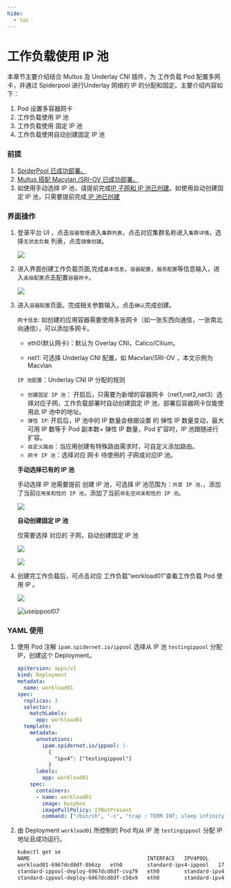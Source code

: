 ```yaml
---
hide:
  - toc
---
```


# 工作负载使用  IP 池

本章节主要介绍结合 Multus 及 Underlay CNI 插件，为 工作负载 Pod 配置多网卡，并通过 Spiderpool 进行Underlay 网络的 IP 的分配和固定。主要介绍内容如下：

1. Pod 设置多容器网卡
2. 工作负载使用 IP 池
3.  工作负载使用 固定 IP 池
4. 工作负载使用自动创建固定 IP 池

### 前提

1. [SpiderPool 已成功部署。](../../modules/spiderpool/install.md)
2. [Multus 搭配 Macvlan /SRI-OV 已成功部署。](../../modules/multus-underlay/install.md)
3. 如使用手动选择 IP 池，请提前完成[IP 子网和 IP 池已创建](../../modules/spiderpool/createpool.md)。如使用自动创建固定 IP 池，只需要提前完成[ IP 池已创建](../../modules/spiderpool/createpool.md)

### 界面操作

1. 登录平台 UI ，点击`容器管理`进入`集群列表`，点击对应集群名称进入`集群详情`，选择`无状态负载` 列表，点击`镜像创建`。

   ![](../../images/useippool.jpg)

2. 进入界面创建工作负载页面,完成`基本信息`，`容器配置`，`服务配置`等信息输入，进入`高级配置`点击配置`容器网卡`。

   ![](../../images/useippool02.jpg)

3. 进入`容器配置`页面，完成相关参数输入，点击`确认`完成创建。

   `网卡信息`: 如创建的应用容器需要使用多张网卡（如一张东西向通信，一张南北向通信），可以添加多网卡。

   -  eth0(默认网卡)：默认为 Overlay CNI，Calico/Cilium。

   - net1: 可选择 Underlay CNI 配置，如 Macvlan/SRI-OV ，本文示例为 Macvlan 

   `IP 池配置`：Underlay CNI IP 分配的规则

   - `创建固定 IP 池`： 开启后，只需要为新增的容器网卡（net1,net2,net3）选择对应子网，工作负载部署时自动创建固定 IP 池，部署后容器网卡仅能使用此 IP 池中的地址。
   - `弹性 IP`: 开启后，IP 池中的 IP 数量会根据设置 的 弹性  IP 数量变动，最大可用 IP 数等于 Pod 副本数+ 弹性 IP 数量，Pod 扩容时，IP 池跟随进行扩容。
   - `自定义路由`：当应用创建有特殊路由需求时，可自定义添加路由。
   - `网卡 IP 池`：选择对应 网卡 待使用的 子网或对应IP 池。

   **手动选择已有的 IP 池**

   手动选择 IP 池需要提前 创建 IP 池，可选择 IP 池范围为：`共享 IP 池，`，添加了当前`应用亲和性的 IP 池`，添加了当前`命名空间亲和性的 IP 池`。

   ![](/Users/daiqiuping/gitlab&github/DaoCloud-docs/docs/zh/docs/network/images/useippool05.jpg)

   **自动创建固定 IP 池**

   仅需要选择 对应的 子网，自动创建固定 IP 池

   ![](../../images/useippool03.jpg)

   ![](../../images/useippool04.jpg)

4. 创建完工作负载后，可点击对应 工作负载“workload01”查看工作负载 Pod 使用 IP 。

   ![](../../images/useippool06.jpg)

   ![useippool07](../../images/useippool07.jpg)



### YAML 使用

1. 使用 Pod 注解 `ipam.spidernet.io/ippool` 选择从 IP 池 `testingippool` 分配 IP，创建这个 Deployment。

    ```yaml
    apiVersion: apps/v1
    kind: Deployment
    metadata:
      name: workload01
    spec:
      replicas: 3
      selector:
        matchLabels:
          app: workload01
      template:
        metadata:
          annotations:
            ipam.spidernet.io/ippool: |-
              {
                "ipv4": ["testingippool"]
              }
          labels:
            app: workload01
        spec:
          containers:
          - name: workload01
            image: busybox
            imagePullPolicy: IfNotPresent
            command: ["/bin/sh", "-c", "trap : TERM INT; sleep infinity & wait"]
    ```

2. 由 Deployment `workload01` 所控制的 Pod 均从 IP 池 `testingippool` 分配 IP 地址且成功运行。

    ```bash
    kubectl get se
    NAME                                      INTERFACE   IPV4POOL               IPV4              IPV6POOL   IPV6   NODE            CREATETION TIME
    workload01-6967dcd8df-8b6zp   eth0        standard-ipv4-ippool   172.18.41.47/24                     spider-worker   7s
    standard-ippool-deploy-6967dcd8df-cvq79   eth0        standard-ipv4-ippool   172.18.41.50/24                     spider-worker   7s
    standard-ippool-deploy-6967dcd8df-s58x9   eth0        standard-ipv4-ippool   172.18.41.41/24                     spider-worker   7s
    ```
